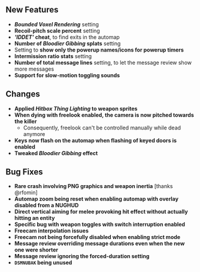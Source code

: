 ## New Features

- **_Bounded Voxel Rendering_** setting
- **Recoil-pitch scale percent** setting
- **_'IDDET'_ cheat**, to find exits in the automap
- **Number of _Bloodier Gibbing_ splats** setting
- Setting to **show only the powerup names/icons for powerup timers**
- **Intermission ratio stats** setting
- **Number of total message lines** setting, to let the message review show more messages
- **Support for slow-motion toggling sounds**

## Changes

- **Applied _Hitbox Thing Lighting_ to weapon sprites**
- **When dying with freelook enabled, the camera is now pitched towards the killer**
  - Consequently, freelook can't be controlled manually while dead anymore
- **Keys now flash on the automap when flashing of keyed doors is enabled**
- **Tweaked _Bloodier Gibbing_ effect**

## Bug Fixes

- **Rare crash involving PNG graphics and weapon inertia** [thanks @rfomin]
- **Automap zoom being reset when enabling automap with overlay disabled from a NUGHUD**
- **Direct vertical aiming for melee provoking hit effect without actually hitting an entity**
- **Specific bug with weapon toggles with switch interruption enabled**
- **Freecam interpolation issues**
- **Freecam not being forcefully disabled when enabling strict mode**
- **Message review overriding message durations even when the new one were shorter**
- **Message review ignoring the forced-duration setting**
- **`DSMNUBAK` being unused**
